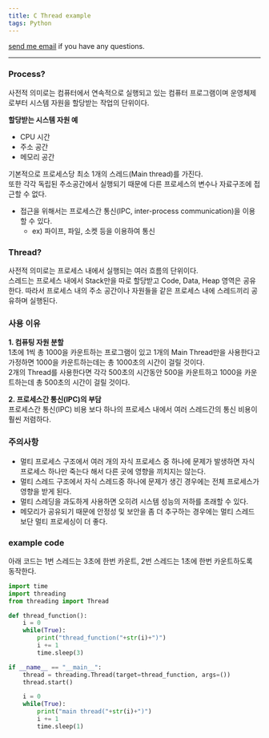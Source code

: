 ```yaml
---
title: C Thread example
tags: Python
---
```


[send me email](mailto:jewel7492@gmail.com) if you have any questions.

<!--more-->

---
### Process?  

사전적 의미로는 컴퓨터에서 연속적으로 실행되고 있는 컴퓨터 프로그램이며 운영체제로부터 시스템 자원을 할당받는 작업의 단위이다.  

**할당받는 시스템 자원 예**  
* CPU 시간
* 주소 공간  
* 메모리 공간  

기본적으로 프로세스당 최소 1개의 스레드(Main thread)를 가진다.  
또한 각각 독립된 주소공간에서 실행되기 때문에 다른 프로세스의 변수나 자료구조에 접근할 수 없다.  
* 접근을 위해서는 프로세스간 통신(IPC, inter-process communication)을 이용할 수 있다.  
    * ex) 파이프, 파일, 소켓 등을 이용하여 통신  

### Thread?  

사전적 의미로는 프로세스 내에서 실행되는 여러 흐름의 단위이다.  
스레드는 프로세스 내에서 Stack만을 따로 할당받고 Code, Data, Heap 영역은 공유한다. 따라서 프로세스 내의 주소 공간이나 자원들을 같은 프로세스 내에 스레드끼리 공유하며 실행된다.  

### 사용 이유  

**1. 컴퓨팅 자원 분할**     
1초에 1씩 총 1000을 카운트하는 프로그램이 있고 1개의 Main Thread만을 사용한다고 가정하면 1000을 카운트하는데는 총 1000초의 시간이 걸릴 것이다.  
2개의 Thread를 사용한다면 각각 500초의 시간동안 500을 카운트하고 1000을 카운트하는데 총 500초의 시간이 걸릴 것이다.  

**2. 프로세스간 통신(IPC)의 부담**  
프로세스간 통신(IPC) 비용 보다 하나의 프로세스 내에서 여러 스레드간의 통신 비용이 훨씬 저렴하다.

### 주의사항  

* 멀티 프로세스 구조에서 여러 개의 자식 프로세스 중 하나에 문제가 발생하면 자식 프로세스 하나만 죽는다 해서 다른 곳에 영향을 끼치지는 않는다.  
* 멀티 스레드 구조에서 자식 스레드중 하나에 문제가 생긴 경우에는 전체 프로세스가 영향을 받게 된다.  
* 멀티 스레딩을 과도하게 사용하면 오히려 시스템 성능의 저하를 초래할 수 있다.  
* 메모리가 공유되기 때문에 안정성 및 보안을 좀 더 추구하는 경우에는 멀티 스레드보단 멀티 프로세싱이 더 좋다.  

### example code  

아래 코드는 1번 스레드는 3초에 한번 카운트, 2번 스레드는 1초에 한번 카운트하도록 동작한다.  

```python
import time
import threading
from threading import Thread

def thread_function():
    i = 0
    while(True):
        print("thread_function("+str(i)+")")
        i += 1
        time.sleep(3)

if __name__ == "__main__":
    thread = threading.Thread(target=thread_function, args=())
    thread.start()

    i = 0
    while(True):
        print("main thread("+str(i)+")")
        i += 1
        time.sleep(1) 
```